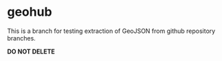 # geohub

This is a branch for testing extraction of GeoJSON from github repository branches.

**DO NOT DELETE**

